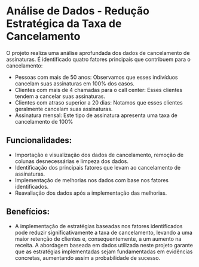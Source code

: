 # Análise de Dados - Redução Estratégica da Taxa de Cancelamento
<p>O projeto realiza uma análise aprofundada dos dados de cancelamento de assinaturas. É identificado quatro fatores principais que contribuem para o cancelamento:
 <ul>
    <li>Pessoas com mais de 50 anos: Observamos que esses indivíduos cancelam suas assinaturas em 100% dos casos.</li>
    <li>Clientes com mais de 4 chamadas para o call center: Esses clientes tendem a cancelar suas assinaturas.</li>
   <li>Clientes com atraso superior a 20 dias: Notamos que esses clientes geralmente cancelam suas assinaturas.</li>
   <li>Assinatura mensal: Este tipo de assinatura apresenta uma taxa de cancelamento de 100%</li>
</ul>
<h2>Funcionalidades:</h2>
<ul>
    <li>Importação e visualização dos dados de cancelamento, remoção de colunas desnecessárias e limpeza dos dados.</li>
    <li>Identificação dos principais fatores que levam ao cancelamento de assinaturas.</li>
   <li>Implementação de melhorias nos dados com base nos fatores identificados.</li>
   <li>Reavaliação dos dados após a implementação das melhorias.</li>
</ul>
<h2>Benefícios:</h2>
<ul>
  <li>A implementação de estratégias baseadas nos fatores identificados pode reduzir significativamente a taxa de cancelamento, levando a uma maior retenção de clientes e, consequentemente, a um aumento na receita. A abordagem baseada em dados utilizada neste projeto garante que as estratégias implementadas sejam fundamentadas em evidências concretas, aumentando assim a probabilidade de sucesso.</li>
</ul>
